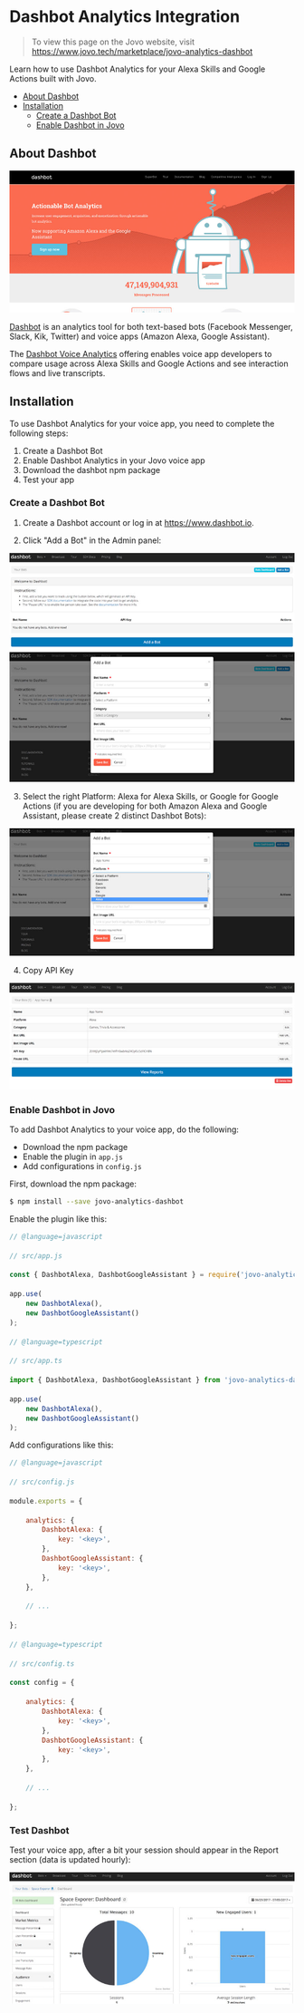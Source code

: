 # Dashbot Analytics Integration

> To view this page on the Jovo website, visit https://www.jovo.tech/marketplace/jovo-analytics-dashbot

Learn how to use Dashbot Analytics for your Alexa Skills and Google Actions built with Jovo.

* [About Dashbot](#about-dashbot)
* [Installation](#installation)
   * [Create a Dashbot Bot](#create-a-dashbot-bot)
   * [Enable Dashbot in Jovo](#enable-dashbot-in-jovo)


## About Dashbot

![Dashbot Website](./img/dashbot-home.jpg)

[Dashbot](https://www.dashbot.io/) is an analytics tool for both text-based bots (Facebook Messenger, Slack, Kik, Twitter) and voice apps (Amazon Alexa, Google Assistant).

The [Dashbot Voice Analytics](https://www.dashbot.io/voice) offering enables voice app developers to compare usage across Alexa Skills and Google Actions and see interaction flows and live transcripts.

## Installation

To use Dashbot Analytics for your voice app, you need to complete the following steps:

1. Create a Dashbot Bot
2. Enable Dashbot Analytics in your Jovo voice app
3. Download the dashbot npm package
4. Test your app

### Create a Dashbot Bot

1. Create a Dashbot account or log in at https://www.dashbot.io.

2. Click "Add a Bot" in the Admin panel:

![Dashbot Add a Bot](./img/dashbot-add-bot.jpg)
![Dashbot Add a Bot Step 2](./img/dashbot-add-bot2.jpg)

3. Select the right Platform: Alexa for Alexa Skills, or Google for Google Actions (if you are developing for both Amazon Alexa and Google Assistant, please create 2 distinct Dashbot Bots):

![Dashbot Select Platform](./img/dashbot-select-platform.jpg)

4. Copy API Key

![Dashbot Copy API Key](./img/dashbot-api-key.jpg)

### Enable Dashbot in Jovo

To add Dashbot Analytics to your voice app, do the following:

* Download the npm package
* Enable the plugin in `app.js`
* Add configurations in `config.js`

First, download the npm package:

```sh
$ npm install --save jovo-analytics-dashbot
```

Enable the plugin like this:

```javascript
// @language=javascript

// src/app.js

const { DashbotAlexa, DashbotGoogleAssistant } = require('jovo-analytics-dashbot');

app.use(
    new DashbotAlexa(),
    new DashbotGoogleAssistant()
);

// @language=typescript

// src/app.ts

import { DashbotAlexa, DashbotGoogleAssistant } from 'jovo-analytics-dashbot';

app.use(
    new DashbotAlexa(),
    new DashbotGoogleAssistant()
);
```

Add configurations like this:

```javascript
// @language=javascript

// src/config.js

module.exports = {
    
    analytics: {
        DashbotAlexa: {
            key: '<key>',
        },
        DashbotGoogleAssistant: {
            key: '<key>',
        },
    },

    // ...

};

// @language=typescript

// src/config.ts

const config = {
    
    analytics: {
        DashbotAlexa: {
            key: '<key>',
        },
        DashbotGoogleAssistant: {
            key: '<key>',
        },
    },

    // ...

};
```

### Test Dashbot

Test your voice app, after a bit your session should appear in the Report section (data is updated hourly):

![Dashbot Test](./img/dashbot-test.jpg)